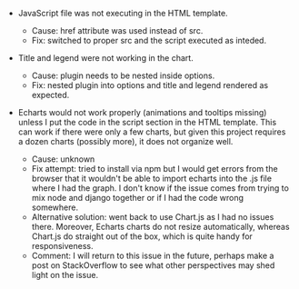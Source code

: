 * JavaScript file was not executing in the HTML template.
    - Cause: href attribute was used instead of src.
    - Fix: switched to proper src and the script executed as inteded.

* Title and legend were not working in the chart.
    - Cause: plugin needs to be nested inside options.
    - Fix: nested plugin into options and title and legend rendered as expected.

* Echarts would not work properly (animations and tooltips missing) unless I put the code in the script section in the HTML template. This can work if there were only a few charts, but given this project requires a dozen charts (possibly more), it does not organize well. 
    - Cause: unknown
    - Fix attempt: tried to install via npm but I would get errors from the browser that it wouldn't be able to import echarts into the .js file where I had the graph. I don't know if the issue comes from trying to mix node and django together or if I had the code wrong somewhere. 
    - Alternative solution: went back to use Chart.js as I had no issues there. Moreover, Echarts charts do not resize automatically, whereas Chart.js do straight out of the box, which is quite handy for responsiveness. 
    - Comment: I will return to this issue in the future, perhaps make a post on StackOverflow to see what other perspectives may shed light on the issue. 